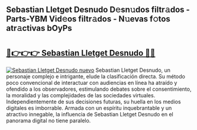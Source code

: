 ## Sebastian Lletget Desnudo D𝚎sn𝚞dos filtr𝚊dos - Parts-YBM Vid𝚎os filtr𝚊dos - N𝚞evas f𝚘tos atr𝚊ctivas bOyPs

# <h2><a href="http://mb0r2e.tromn.icu/?c=Sebastian+Lletget+Desnudo">🔗👉👉👉 Sebastian Lletget Desnudo 🔗🔗</a></h2>

[![Sebastian Lletget Desnudo nuevo](https://i.imgur.com/pEAQMta.gif)](http://mb0r2e.tromn.icu/?c=Sebastian+Lletget+Desnudo)
Sebastian Lletget Desnudo, un personaje complejo e intrigante, elude la clasificación directa. Su método poco convencional de interactuar con audiencias en línea ha atraído y ofendido a los observadores, estimulando debates sobre el consentimiento, la moralidad y las complejidades de las sociedades virtuales. Independientemente de sus decisiones futuras, su huella en los medios digitales es imborrable. Armada con un espíritu inquebrantable y un atractivo innegable, la influencia de Sebastian Lletget Desnudo en el panorama digital no tiene paralelo.

